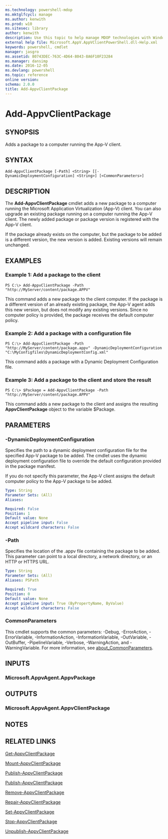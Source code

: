 ```yaml
---
ms.technology: powershell-mdop
ms.mktglfcycl: manage
ms.author: kenwith
ms.prod: w10
ms.sitesec: library
author: kenwith
description: Use this topic to help manage MDOP technologies with Windows PowerShell.
external help file: Microsoft.AppV.AppVClientPowerShell.dll-Help.xml
keywords: powershell, cmdlet
manager: jasgro 
ms.assetid: 80743DEC-763C-4D64-8043-8A6F10F23284
ms.manager: dansimp
ms.date: 2016-12-05
ms.devlang: powershell
ms.topic: reference
online version: 
schema: 2.0.0
title: Add-AppvClientPackage
---
```


# Add-AppvClientPackage

## SYNOPSIS
Adds a package to a computer running the App-V client.

## SYNTAX

```
Add-AppvClientPackage [-Path] <String> [[-DynamicDeploymentConfiguration] <String>] [<CommonParameters>]
```

## DESCRIPTION
The **Add-AppvClientPackage** cmdlet adds a new package to a computer running the Microsoft Application Virtualization (App-V) client.
You can also upgrade an existing package running on a computer running the App-V client.
The newly added package or package version is registered with the App-V client.

If the package already exists on the computer, but the package to be added is a different version, the new version is added.
Existing versions will remain unchanged.

## EXAMPLES

### Example 1: Add a package to the client
```
PS C:\> Add-AppvClientPackage -Path "http://MyServer/content/package.APPV"
```

This command adds a new package to the client computer.
If the package is a different version of an already existing package, the App-V agent adds this new version, but does not modify any existing versions.
Since no computer policy is provided, the package receives the default computer policy.

### Example 2: Add a package with a configuration file
```
PS C:\> Add-AppvClientPackage -Path "http://MyServer/content/package.appv" -DynamicDeploymentConfiguration "C:\MyConfigfiles\DynamicDeploymentConfig.xml"
```

This command adds a package with a Dynamic Deployment Configuration file.

### Example 3: Add a package to the client and store the result
```
PS C:\> $Package = Add-AppvClientPackage -Path "http://MyServer/content/package.APPV"
```

This command adds a new package to the client and assigns the resulting **AppvClientPackage** object to the variable $Package.

## PARAMETERS

### -DynamicDeploymentConfiguration
Specifies the path to a dynamic deployment configuration file for the specified App-V package to be added.
The cmdlet uses the dynamic deployment configuration file to override the default configuration provided in the package manifest.

If you do not specify this parameter, the App-V client assigns the default computer policy to the App-V package to be added.

```yaml
Type: String
Parameter Sets: (All)
Aliases: 

Required: False
Position: 1
Default value: None
Accept pipeline input: False
Accept wildcard characters: False
```

### -Path
Specifies the location of the .appv file containing the package to be added.
This parameter can point to a local directory, a network directory, or an HTTP or HTTPS URL.

```yaml
Type: String
Parameter Sets: (All)
Aliases: PSPath

Required: True
Position: 0
Default value: None
Accept pipeline input: True (ByPropertyName, ByValue)
Accept wildcard characters: False
```

### CommonParameters
This cmdlet supports the common parameters: -Debug, -ErrorAction, -ErrorVariable, -InformationAction, -InformationVariable, -OutVariable, -OutBuffer, -PipelineVariable, -Verbose, -WarningAction, and -WarningVariable. For more information, see [about_CommonParameters](http://go.microsoft.com/fwlink/?LinkID=113216).

## INPUTS

### Microsoft.AppvAgent.AppvPackage

## OUTPUTS

### Microsoft.AppvAgent.AppvClientPackage

## NOTES

## RELATED LINKS

[Get-AppvClientPackage](./Get-AppvClientPackage.md)

[Mount-AppvClientPackage](./Mount-AppvClientPackage.md)

[Publish-AppvClientPackage](./Publish-AppvClientPackage.md)

[Publish-AppvClientPackage](./Publish-AppvClientPackage.md)

[Remove-AppvClientPackage](./Remove-AppvClientPackage.md)

[Repair-AppvClientPackage](./Repair-AppvClientPackage.md)

[Set-AppvClientPackage](./Set-AppvClientPackage.md)

[Stop-AppvClientPackage](./Stop-AppvClientPackage.md)

[Unpublish-AppvClientPackage](./Unpublish-AppvClientPackage.md)


